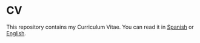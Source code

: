 # CV
This repository contains my Curriculum Vitae.
You can read it in [Spanish](https://github.com/arianracca/CV/blob/main/CurriculumVitaeSpanish.md) or [English](https://github.com/arianracca/CV/blob/main/CurriculumVitaeEnglish.md).

